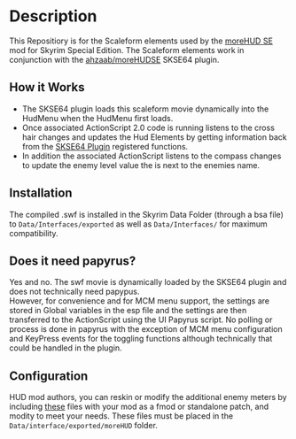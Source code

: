 
# Description

This Repositiory is for the Scaleform elements used by the [moreHUD SE](https://www.nexusmods.com/skyrimspecialedition/mods/12688) mod for Skyrim Special Edition.  The Scaleform elements work in conjunction with the [ahzaab/moreHUDSE](https://github.com/ahzaab/moreHUDSE) SKSE64 plugin.  

## How it Works

* The SKSE64 plugin loads this scaleform movie dynamically into the HudMenu when the HudMenu first loads.
* Once associated ActionScript 2.0 code is running listens to the cross hair changes and updates the Hud Elements by getting information back from the [SKSE64 Plugin](https://github.com/ahzaab/moreHUDSE) registered functions.
* In addition the associated ActionScript listens to the compass changes to update the enemy level value the is next to the enemies name.

## Installation
The compiled .swf is installed in the Skyrim Data Folder (through a bsa file) to `Data/Interfaces/exported` as well as `Data/Interfaces/` for maximum compatibility.

## Does it need papyrus?
Yes and no.  The swf movie is dynamically loaded by the SKSE64 plugin and does not technically need papypus.  
However, for convenience and for MCM menu support, the settings are stored in Global variables in the esp file and the settings are then
transferred to the ActionScript using the UI Papyrus script.
No polling or process is done in papyrus with the exception of MCM menu configuration and KeyPress events for the toggling functions although technically that could be handled in the plugin.

## Configuration
HUD mod authors, you can reskin or modify the additional enemy meters by including [these](https://github.com/ahzaab/moreHUDSE/tree/master/Data/Interface/exported/moreHUD) files with your mod as a fmod or standalone patch, and modity to meet your needs.  These files must be placed in the `Data/interface/exported/moreHUD` folder.

